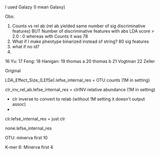I used Galazy (I mean Galaxy)

Obs:
1. Counts vs rel ab (rel ab yielded same number of sig discriminative features) BUT Number of discriminative features with abs LDA score > 2.0 : 0 whereas with Counts it was 78
2. What if I make pheotype binarized instead of string? 80 sig features
3. what if no id?
4. 



16 Yu: 
17 Feng: 
18 Hanigan: 
19 thomas a
20 thomas b
21 Vogtman
22 Zeller


Original 

LDA_Effect_Size_(LEfSe).lefse_internal_res  = OTU counts (1M in setting)


clr_inv_rel_ab.lefse_internal_res = clrINV relative abundance (1M in setting)
- clr inverse to convert to relab (without 1M setting it doesn't output assoc)
- 


clr.lefse_internal_res = just clr

none.lefse_internal_res

OTU: minerva first 10


K-mer 6: Minerva first 4